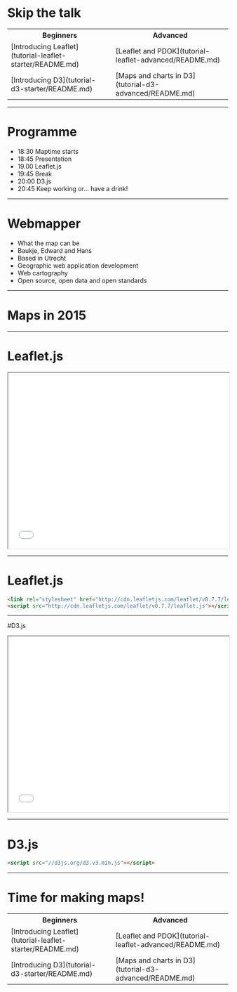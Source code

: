 # Skip the talk

<table>
    <tr>
        <th>Beginners</th>
        <th>Advanced</th>
    </tr>
    <tr>
        <td>[Introducing Leaflet](tutorial-leaflet-starter/README.md)</td>
        <td>[Leaflet and PDOK](tutorial-leaflet-advanced/README.md)</td>
    </tr>
    <tr>
        <td>[Introducing D3](tutorial-d3-starter/README.md)</td>
        <td>[Maps and charts in D3](tutorial-d3-advanced/README.md)</td>
    </tr>
</table>

----

# Programme

* 18:30 Maptime starts
* 18:45 Presentation
* 19.00 Leaflet.js
* 19:45 Break
* 20:00 D3.js
* 20:45 Keep working or... have a drink!

----

# Webmapper

* What the map can be <!-- .element: class="fragment visible" data-fragment-index="1" -->
* Baukje, Edward and Hans <!-- .element: class="fragment visible" data-fragment-index="2" -->
* Based in Utrecht <!-- .element: class="fragment visible" data-fragment-index="3" -->
* Geographic web application development <!-- .element: class="fragment visible" data-fragment-index="4" -->
* Web cartography <!-- .element: class="fragment visible" data-fragment-index="5" -->
* Open source, open data and open standards <!-- .element: class="fragment visible" data-fragment-index="6" -->

----

# Maps in 2015

----

# Leaflet.js

<iframe src="presentation/leaflet-demo.html" style="width:100%; height:400px;">
</iframe>

----

# Leaflet.js

```html
<link rel="stylesheet" href="http://cdn.leafletjs.com/leaflet/v0.7.7/leaflet.css" />
<script src="http://cdn.leafletjs.com/leaflet/v0.7.7/leaflet.js"></script>
```

----

#D3.js

<iframe src="presentation/d3-demo.html" style="width:100%; height:400px;">
</iframe>

----

# D3.js

```html
<script src="//d3js.org/d3.v3.min.js"></script>
```

----

# Time for making maps! 

<table>
    <tr>
        <th>Beginners</th>
        <th>Advanced</th>
    </tr>
    <tr>
        <td>[Introducing Leaflet](tutorial-leaflet-starter/README.md)</td>
        <td>[Leaflet and PDOK](tutorial-leaflet-advanced/README.md)</td>
    </tr>
    <tr>
        <td>[Introducing D3](tutorial-d3-starter/README.md)</td>
        <td>[Maps and charts in D3](tutorial-d3-advanced/README.md)</td>
    </tr>
</table>
